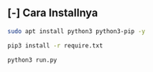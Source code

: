 ## [-] Cara Installnya

```sh
sudo apt install python3 python3-pip -y
```

```sh
pip3 install -r require.txt
```

```sh
python3 run.py
```
